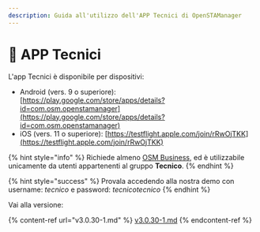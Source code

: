 ```yaml
---
description: Guida all'utilizzo dell'APP Tecnici di OpenSTAManager
---
```


# 📱 APP Tecnici

L'app Tecnici è disponibile per dispositivi:

* Android (vers. 9 o superiore): [https://play.google.com/store/apps/details?id=com.osm.openstamanager](https://play.google.com/store/apps/details?id=com.osm.openstamanager)
* iOS (vers. 11 o superiore): [https://testflight.apple.com/join/rRwOjTKK](https://testflight.apple.com/join/rRwOjTKK)

{% hint style="info" %}
Richiede almeno [OSM Business](https://shop.openstamanager.com/prodotto/business300/), ed è utilizzabile unicamente da utenti appartenenti al gruppo **Tecnico**.
{% endhint %}

{% hint style="success" %}
Provala accedendo alla nostra demo con username: _tecnico_ e password: _tecnicotecnico_
{% endhint %}

Vai alla versione:

{% content-ref url="v3.0.30-1.md" %}
[v3.0.30-1.md](v3.0.30-1.md)
{% endcontent-ref %}

